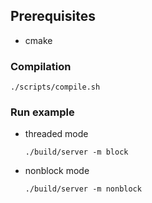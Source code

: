 ## Prerequisites

- cmake

### Compilation

```
./scripts/compile.sh
```

### Run example

- threaded mode

    `./build/server -m block`

- nonblock mode 

    `./build/server -m nonblock`
